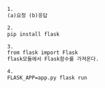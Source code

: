 ```html
1.
(a)요청 (b)응답
```

```html
2.
pip install flask
```

```html
3.
from flask import Flask
flask모듈에서 Flask함수를 가져온다.
```

```html
4.
FLASK_APP=app.py flask run 
```

